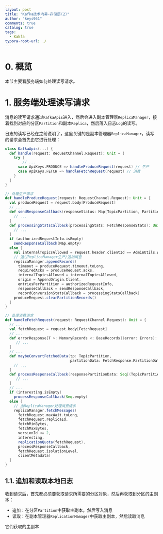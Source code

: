 ```yaml
---
layout: post
title: "Kafka技术内幕-存储层(2)"
author: "keys961"
comments: true
catalog: true
tags:
  - Kakfa
typora-root-url: ./
---
```


# 0. 概览

本节主要看服务端如何处理读写请求。

# 1. 服务端处理读写请求

消息的读写请求通过`KafkaApis`进入，然后会进入副本管理器`ReplicaManager`，接着找到对应的分区`Partition`和副本`Replica`，然后落入日志`Log`的读写。

日志的读写已经在之前说明了，这里关键的是副本管理器`ReplicaManager`，读写的请求会首先由它进行处理：

```scala
class KafkaApis(...) {
  def handle(request: RequestChannel.Request): Unit = {
    try {
    	// ...
      case ApiKeys.PRODUCE => handleProduceRequest(request) // 生产
      case ApiKeys.FETCH => handleFetchRequest(request) // 消费
    }
  }
}
```

```scala
// 处理生产请求
def handleProduceRequest(request: RequestChannel.Request): Unit = {
  val produceRequest = request.body[ProduceRequest]
  // ...
  def sendResponseCallback(responseStatus: Map[TopicPartition, PartitionResponse]): Unit = {
    // ...
  }
  def processingStatsCallback(processingStats: FetchResponseStats): Unit = {
    // ...
  }
  if (authorizedRequestInfo.isEmpty)
    sendResponseCallback(Map.empty)
  else {
    val internalTopicsAllowed = request.header.clientId == AdminUtils.AdminClientId
    // 通过ReplicaManager生产/追加消息
    replicaManager.appendRecords(
      timeout = produceRequest.timeout.toLong,
      requiredAcks = produceRequest.acks,
      internalTopicsAllowed = internalTopicsAllowed,
      origin = AppendOrigin.Client,
      entriesPerPartition = authorizedRequestInfo,
      responseCallback = sendResponseCallback,
      recordConversionStatsCallback = processingStatsCallback)
    produceRequest.clearPartitionRecords()
  }
}
```

```scala
// 处理消费请求
def handleFetchRequest(request: RequestChannel.Request): Unit = {
  // ...
  val fetchRequest = request.body[FetchRequest]
  // ...
  def errorResponse[T >: MemoryRecords <: BaseRecords](error: Errors): FetchResponse.PartitionData[T] = {
     // ...
  }
  // ...
  def maybeConvertFetchedData(tp: TopicPartition,
                              partitionData: FetchResponse.PartitionData[Records]): {
    // ...
  }
  def processResponseCallback(responsePartitionData: Seq[(TopicPartition, FetchPartitionData)]): Unit = {
     // ...
  }
  // ...
  if (interesting.isEmpty)
    processResponseCallback(Seq.empty)
  else {
    // 由ReplicaManager处理消费请求
    replicaManager.fetchMessages(
      fetchRequest.maxWait.toLong,
      fetchRequest.replicaId,
      fetchMinBytes,
      fetchMaxBytes,
      versionId <= 2,
      interesting,
      replicationQuota(fetchRequest),
      processResponseCallback,
      fetchRequest.isolationLevel,
      clientMetadata)
  }
}
```

## 1.1. 追加和读取本地日志

收到请求后，首先都必须要获取请求所需要的分区对象，然后再获取到分区的主副本：

- 追加：在分区`Partition`中获取主副本，然后写入消息
- 读取：在副本管理器`ReplicationManager`中获取主副本，然后读取消息

它们获取的主副本